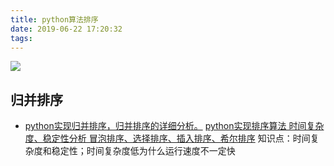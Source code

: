 ```yaml
---
title: python算法排序
date: 2019-06-22 17:20:32
tags:
---
```


![](https://www.wallpapermaiden.com/image/2019/07/02/anime-school-girl-transparent-umbrella-raining-colorful-flowers-anime-34444-resized.jpeg)
<!-- more -->

## 归并排序
* [python实现归并排序，归并排序的详细分析。](https://www.cnblogs.com/Lin-Yi/p/7309143.html)
[python实现排序算法 时间复杂度、稳定性分析 冒泡排序、选择排序、插入排序、希尔排序](https://www.cnblogs.com/Lin-Yi/p/7301535.html)
知识点：时间复杂度和稳定性；时间复杂度低为什么运行速度不一定快
